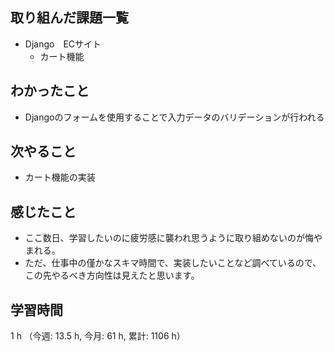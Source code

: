 ## 取り組んだ課題一覧
- Django　ECサイト
    - カート機能

## わかったこと
- Djangoのフォームを使用することで入力データのバリデーションが行われる

## 次やること
- カート機能の実装

## 感じたこと
- ここ数日、学習したいのに疲労感に襲われ思うように取り組めないのが悔やまれる。
- ただ、仕事中の僅かなスキマ時間で、実装したいことなど調べているので、この先やるべき方向性は見えたと思います。

## 学習時間
1 h （今週: 13.5 h, 今月: 61 h, 累計: 1106 h）
